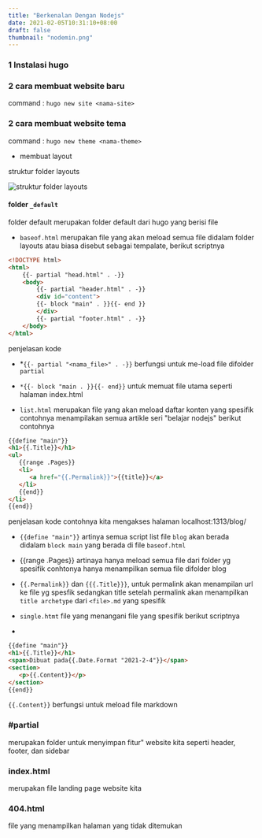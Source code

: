 ```yaml
---
title: "Berkenalan Dengan Nodejs"
date: 2021-02-05T10:31:10+08:00
draft: false
thumbnail: "nodemin.png"
---
```

### 1 Instalasi hugo

### 2 cara membuat website baru
command : `hugo new site <nama-site>`
### 2 cara membuat website tema
command : `hugo new theme <nama-theme>`
- membuat layout
  
struktur folder layouts

![struktur folder layouts](/img/nodejs/struktur-folder-layout.PNG)
#### folder `_default`
folder default merupakan folder default dari hugo yang berisi file
- `baseof.html` merupakan file yang akan meload semua file didalam folder layouts atau biasa disebut sebagai tempalate, berikut scriptnya
```html
<!DOCTYPE html>
<html>
    {{- partial "head.html" . -}}
    <body>
        {{- partial "header.html" . -}}
        <div id="content">
        {{- block "main" . }}{{- end }}
        </div>
        {{- partial "footer.html" . -}}
    </body>
</html>
```
penjelasan kode
- *`{{- partial "<nama_file>" . -}}` berfungsi untuk me-load file difolder `partial`
- `*{{- block "main . }}{{- end}}` untuk memuat file utama seperti halaman index.html

- `list.html` merupakan file yang akan meload daftar konten yang spesifik contohnya menampilakan semua artikle seri "belajar nodejs" berikut contohnya
```html
{{define "main"}}
<h1>{{.Title}}</h1>
<ul>
   {{range .Pages}}
   <li>
      <a href="{{.Permalink}}">{{title}}</a>
   </li>
   {{end}}
</li>
{{end}}
```
penjelasan kode 
contohnya kita mengakses halaman localhost:1313/blog/
- `{{define "main"}}` artinya semua script list file `blog` akan berada didalam `block main` yang berada di file `baseof.html`
- {{range .Pages}} artinaya hanya meload semua file dari folder yg spesifik conhtonya hanya menampilkan semua file difolder blog
- `{{.Permalink}}` dan `{{{.Title}}}`, untuk permalink akan menampilan url ke file yg spesfik sedangkan title setelah permalink akan menampilkan `title archetype` dari `<file>.md` yang spesifik


- `single.htmt` file yang menangani file yang spesifik berikut scriptnya
- 
```html
{{define "main"}}
<h1>{{.Title}}</h1>
<span>Dibuat pada{{.Date.Format "2021-2-4"}}</span>
<section>
   <p>{{.Content}}</p>
</section>
{{end}}
```
`{{.Content}}` berfungsi untuk meload file markdown 

### #partial 
merupakan folder untuk menyimpan fitur" website kita seperti header, footer, dan sidebar

### index.html
merupakan file landing page website kita

### 404.html
file yang menampilkan halaman yang tidak ditemukan


